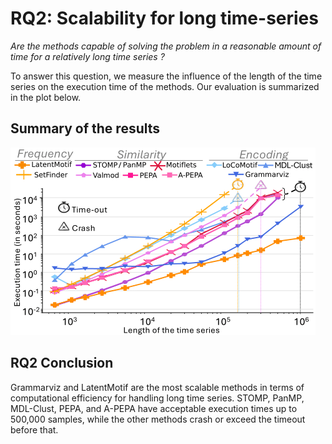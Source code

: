 # RQ2: Scalability for long time-series

*Are the methods capable of solving the problem in a reasonable amount of time for a relatively long time series ?* 

To answer this question, we measure the influence of the length of the time series on the execution time of the methods.
Our evaluation is summarized in the plot below.

## Summary of the results

![RQ2 results](../../assets/RQresults/RQ2.png "RQ2 results")

## RQ2 Conclusion

Grammarviz and LatentMotif are the most scalable methods in terms of computational efficiency for handling long time series. STOMP, PanMP, MDL-Clust, PEPA, and A-PEPA have acceptable execution times up to 500,000 samples, while the other methods crash or exceed the timeout before that.